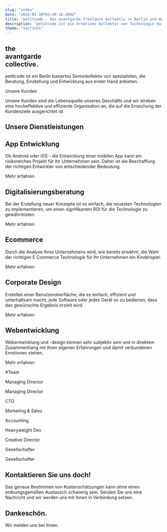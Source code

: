 ```yaml
---
slug: "index"
date: "2019-01-30T03:49:16.408Z"
title: "petitcode - das avantgarde freelance kollektiv in Berlin und Weltweit"
description: "petitcode ist ein kreatives kollektiv von Technologie Haiopeis."
theme: "sections"
---
```


<Sections>
<Section video>
<SectionContent>

# the <br/> avantgarde <br/> collective.

</SectionContent>
</Section>
<Section>
<SectionContent>

<KnockoutText>petitcode ist ein Berlin basiertes Seniorkollektiv von spezialisten, die Beratung, Einstellung und Entwicklung aus erster Hand anbieten. </KnockoutText>
</SectionContent>

</Section>
<Section>
<SectionContent>
<KnockoutText>Unsere Kunden</KnockoutText>

Unsere Kunden sind die Lebensquelle unseres Geschäfts und wir streben eine hocheffektive und effiziente Organisation an, die auf die Erreichung der Kundenziele ausgerichtet ist

<Grid minWidth="100px">

<GridImage maxWidth="120px" alt="World Health Organization" image="world-health-organization.svg" />

<GridImage maxWidth="120px" alt="Infologis" image="infologis.svg" />

<GridImage maxWidth="120px" alt="Jung von Matt" image="jung-von-matt.svg" />

<GridImage maxWidth="120px" alt="Universal Music" image="universal-music.svg" />

<GridImage maxWidth="120px" alt="Villeroy Boch" image="villeroy-boch.svg" />

<GridImage maxWidth="120px" alt="Vorwerk" image="vorwerk.svg" />

<GridImage maxWidth="120px" alt="Treatwell" image="treatwell-logo.svg" />

</Grid>
</SectionContent>
</Section>
<Section>
<SectionContent>

# Unsere Dienstleistungen

<Grid minWidth="300px">

<Card>
<Link className="nohover" humanId="app-development">
  <CardImage image="development.svg" />
</Link>
<CardContent>
<h2><Link humanId="app-development">App Entwicklung</Link></h2>

Ob Android oder iOS - die Entwicklung einer mobilen App kann ein risikoreiches Projekt für Ihr Unternehmen sein. Daher ist die Beschaffung der richtigen Entwickler von entscheidender Bedeutung.

<Link humanId="app-development">Mehr erfahren</Link>

</CardContent>
</Card>

<Card>
<Link className="nohover" humanId="digital-consultancy">
  <CardImage image="therapist.svg" />
</Link>
<CardContent>
<h2><Link humanId="digital-consultancy">Digitalisierungs<wbr/>beratung</Link></h2>

Bei der Erstellung neuer Konzepte ist es einfach, die neuesten Technologien zu implementieren, um einen signifikanten ROI für die Technologie zu gewährleisten.

<Link humanId="digital-consultancy">Mehr erfahren</Link>

</CardContent>
</Card>

<Card>
<Link className="nohover" humanId="ecommerce-agency">
  <CardImage image="online-shop.svg" />
</Link>
<CardContent>
<h2><Link humanId="ecommerce-agency">Ecommerce</Link></h2>

Durch die Analyse Ihres Unternehmens wird, wie bereits erwähnt, die Wahl der richtigen E Commerce Technologie für Ihr Unternehmen ein Kinderspiel.

<Link humanId="ecommerce-agency">Mehr erfahren</Link>

</CardContent>
</Card>

<Card>
<Link className="nohover" humanId="user-interface-design">
  <CardImage image="graphic-design.svg" />
</Link>
<CardContent>
<h2><Link humanId="user-interface-design">Corporate Design</Link></h2>

Erstellen einer Benutzeroberfläche, die es einfach, effizient und unterhaltsam macht, jede Software oder jedes Gerät so zu bedienen, dass das gewünschte Ergebnis erzielt wird.

<Link humanId="user-interface-design">Mehr erfahren</Link>

</CardContent>
</Card>

<Card>
<Link className="nohover" humanId="web-agency">
  <CardImage image="app-development.svg" />
</Link>
<CardContent>
<h2><Link humanId="web-agency">Webentwicklung</Link></h2>

Webentwicklung und -design können sehr subjektiv sein und in direktem Zusammenhang mit Ihren eigenen Erfahrungen und damit verbundenen Emotionen stehen.

<Link humanId="web-agency">Mehr erfahren</Link>

</CardContent>
</Card>

</Grid>
</SectionContent>
</Section>
<Section>
<SectionContent>
<Grid>

#Team

<Person name="Sebastian Melz" image="seb-square.jpg">

Managing Director

</Person>
<Person name="Axel Stett" image="axel-square.jpg">

Managing Director

</Person>
<Person name="Ottavio Braun" image="ottavio-braun.jpg">

CTO

</Person>
<Person name="Guy de Macedo Behrndt" image="guy-square.jpg">

Marketing & Sales

</Person>
<Person name="Lukas Polakowski" image="lukas-square.jpg">

Accounting

</Person>
<Person name="Rodolfo Lopez" image="rodolfo-lopez.jpg">

Heavyweight Dev

</Person>
<Person name="Mario Mielke" image="mario-mielke.jpg">

Creative Director

</Person>
<Person name="Bernadette Zawal-Pfeil" image="bernadette-square.jpg">

Gesellschafter

</Person>
<Person name="Hubert Pfeil" image="hubert-square.jpg">

Gesellschafter

</Person>

</Grid>
</SectionContent>
</Section>
<Section inverted scrollId="contact">
<SectionContent>
<ClientForm scrollTo="contact">
<FormIntro>

# Kontaktieren Sie uns doch!

Das genaue Bestimmen von Kostenschätzungen kann ohne einen ordnungsgemäßen Austausch schwierig sein. Senden Sie uns eine Nachricht und wir werden uns mit Ihnen in Verbindung setzen.

</FormIntro>
<FormSuccess>

# Dankeschön.

Wir melden uns bei Ihnen.

</FormSuccess>
</ClientForm>
</SectionContent>
</Section>
</Sections>
